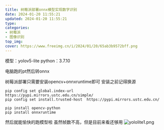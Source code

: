 ```yaml
---
title: 树莓派部署onnx模型实现数字识别
date: 2024-01-20 11:55:21
updated: 2024-01-20 11:55:21
type:
categories:
- 树莓派
- 图像识别
top_img:
cover: https://www.freeimg.cn/i/2024/01/20/65ab3b9572bff.png
---
```

模型：yolov5-lite
python：3.7.10

电脑跑的pt然后转onnx

树莓派部署只需要安装opencv+onnxruntime即可
安装之前记得换源
~~~
pip config set global.index-url https://pypi.mirrors.ustc.edu.cn/simple/
pip config set install.trusted-host  https://pypi.mirrors.ustc.edu.cn/

pip install opencv-python
pip install onnxruntime
~~~

然后就能愉快的跑模型啦
虽然帧数不高，但是目前来看还够用
![yololite1.png](https://www.freeimg.cn/i/2024/01/20/65ab3b9572bff.png)